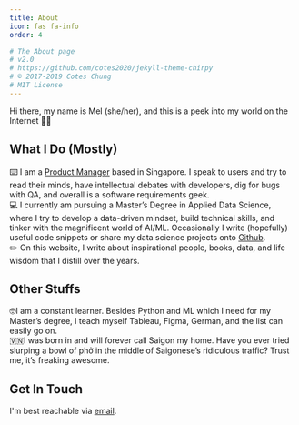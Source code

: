 ```yaml
---
title: About
icon: fas fa-info
order: 4

# The About page
# v2.0
# https://github.com/cotes2020/jekyll-theme-chirpy
# © 2017-2019 Cotes Chung
# MIT License
---
```



Hi there, my name is Mel (she/her), and this is a peek into my world on the Internet 👩‍💻

## What I Do (Mostly)

⌨️ I am a [Product Manager](https://www.linkedin.com/in/melnguyen16/) based in Singapore. I speak to users and try to read their minds, have intellectual debates with developers, dig for bugs with QA, and overall is a software requirements geek.  
💻 I currently am pursuing a Master’s Degree in Applied Data Science, where I try to develop a data-driven mindset, build technical skills, and tinker with the magnificent world of AI/ML. Occasionally I write (hopefully) useful code snippets or share my data science projects onto [Github](https://github.com/meln-ds).  
✏️ On this website, I write about inspirational people, books, data, and life wisdom that I distill over the years.

## Other Stuffs

🤓I am a constant learner. Besides Python and ML which I need for my Master’s degree, I teach myself Tableau, Figma, German, and the list can easily go on.  
🇻🇳I was born in and will forever call Saigon my home. Have you ever tried slurping a bowl of phở in the middle of Saigonese’s ridiculous traffic? Trust me, it’s freaking awesome.

## Get In Touch

I'm best reachable via [email](mailto:mel.nguyen273@gmail.com).
